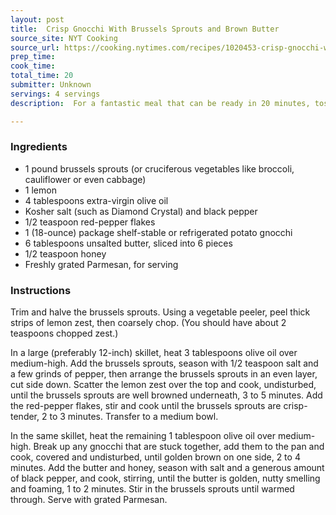 ```yaml
---
layout: post
title:  Crisp Gnocchi With Brussels Sprouts and Brown Butter
source_site: NYT Cooking
source_url: https://cooking.nytimes.com/recipes/1020453-crisp-gnocchi-with-brussels-sprouts-and-brown-butter
prep_time:
cook_time:
total_time: 20 
submitter: Unknown
servings: 4 servings
description:  For a fantastic meal that can be ready in 20 minutes, toss together seared gnocchi and sautéed brussels sprouts with lemon zest, red-pepper flakes and brown butter. The key to this recipe is how you cook the store-bought gnocchi. No need to boil. Just sear them until they are crisp and golden on the outside, and their insides will stay chewy. The resulting texture is reminiscent of fried dough. Shelf-stable and refrigerated gnocchi will both work here, but the shelf-stable ones do crisp up a bit better.

---
```



### Ingredients

 - 1 pound brussels sprouts (or cruciferous vegetables like broccoli, cauliflower or even cabbage)
 - 1 lemon
 - 4 tablespoons extra-virgin olive oil
 - Kosher salt (such as Diamond Crystal) and black pepper
 - 1/2 teaspoon red-pepper flakes
 - 1 (18-ounce) package shelf-stable or refrigerated potato gnocchi
 - 6 tablespoons unsalted butter, sliced into 6 pieces
 - 1/2 teaspoon honey
 - Freshly grated Parmesan, for serving

### Instructions

Trim and halve the brussels sprouts. Using a vegetable peeler, peel thick strips of lemon zest, then coarsely chop. (You should have about 2 teaspoons chopped zest.)

In a large (preferably 12-inch) skillet, heat 3 tablespoons olive oil over medium-high. Add the brussels sprouts, season with 1/2 teaspoon salt and a few grinds of pepper, then arrange the brussels sprouts in an even layer, cut side down. Scatter the lemon zest over the top and cook, undisturbed, until the brussels sprouts are well browned underneath, 3 to 5 minutes. Add the red-pepper flakes, stir and cook until the brussels sprouts are crisp-tender, 2 to 3 minutes. Transfer to a medium bowl.

In the same skillet, heat the remaining 1 tablespoon olive oil over medium-high. Break up any gnocchi that are stuck together, add them to the pan and cook, covered and undisturbed, until golden brown on one side, 2 to 4 minutes. Add the butter and honey, season with salt and a generous amount of black pepper, and cook, stirring, until the butter is golden, nutty smelling and foaming, 1 to 2 minutes. Stir in the brussels sprouts until warmed through. Serve with grated Parmesan.